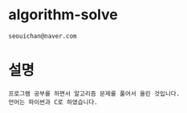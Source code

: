 # algorithm-solve
```
seouichan@naver.com
```

# 설명
```
프로그램 공부를 하면서 알고리즘 문제를 풀어서 올린 것입니다.
언어는 파이썬과 C로 하였습니다.
